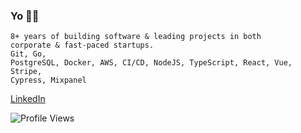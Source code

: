<h3>Yo 🙋‍♂️</h3>

<code>8+ years of building software & leading projects in both corporate & fast-paced startups.</code> <br />
<code>Git, Go, PostgreSQL, Docker, AWS, CI/CD, NodeJS, TypeScript, React, Vue, Stripe, Cypress, Mixpanel</code>


[LinkedIn](https://www.linkedin.com/in/vonderklaas/)
<br />

![Profile Views](https://komarev.com/ghpvc/?username=garbalau-github&color=yellow) 
